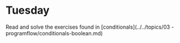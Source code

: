 # Tuesday

Read and solve the exercises found in [conditionals](../../topics/03 - programflow/conditionals-boolean.md)

